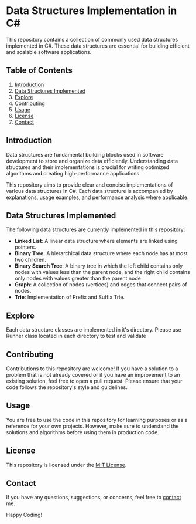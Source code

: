 # Data Structures Implementation in C#

This repository contains a collection of commonly used data structures implemented in C#. These data structures are essential for building efficient and scalable software applications.

## Table of Contents

1. [Introduction](#introduction)
2. [Data Structures Implemented](#data-structures-implemented)
3. [Explore](#explore)
4. [Contributing](#contributing)
5. [Usage](#usage)
6. [License](#license)
7. [Contact](#contact)

## Introduction

Data structures are fundamental building blocks used in software development to store and organize data efficiently. Understanding data structures and their implementations is crucial for writing optimized algorithms and creating high-performance applications.

This repository aims to provide clear and concise implementations of various data structures in C#. Each data structure is accompanied by explanations, usage examples, and performance analysis where applicable.

## Data Structures Implemented

The following data structures are currently implemented in this repository:

- **Linked List**: A linear data structure where elements are linked using pointers.
- **Binary Tree**: A hierarchical data structure where each node has at most two children.
- **Binary Search Tree**: A binary tree in which the left child contains only nodes with values less than the parent node, and the right child contains only nodes with values greater than the parent node
- **Graph**: A collection of nodes (vertices) and edges that connect pairs of nodes.
- **Trie**: Implementation of Prefix and Suffix Trie.

## Explore

Each data structure classes are implemented in it's directory. Please use Runner class located in each directory to test and validate

## Contributing

Contributions to this repository are welcome! If you have a solution to a problem that is not already covered or if you have an improvement to an existing solution, feel free to open a pull request. Please ensure that your code follows the repository's style and guidelines.

## Usage

You are free to use the code in this repository for learning purposes or as a reference for your own projects. However, make sure to understand the solutions and algorithms before using them in production code.

## License

This repository is licensed under the [MIT License](LICENSE).

## Contact

If you have any questions, suggestions, or concerns, feel free to [contact](mailto:akhileshsingh72@gmail.com) me.

Happy Coding!
